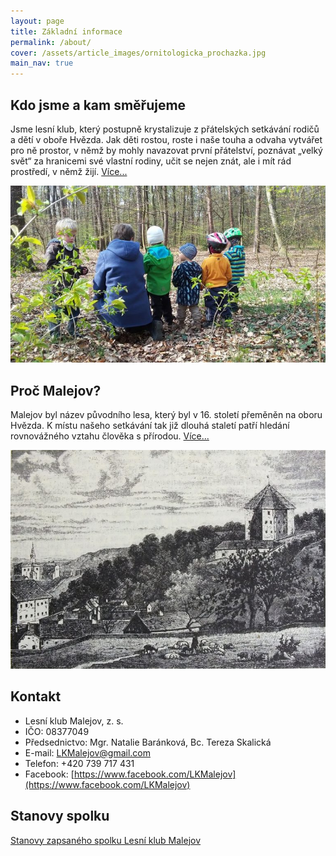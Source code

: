 ```yaml
---
layout: page
title: Základní informace
permalink: /about/
cover: /assets/article_images/ornitologicka_prochazka.jpg
main_nav: true
---
```


Kdo jsme a kam směřujeme
------------------------

Jsme lesní klub, který postupně krystalizuje z přátelských setkávání rodičů a dětí v oboře Hvězda. Jak děti rostou, roste i naše touha a odvaha vytvářet pro ně prostor, v němž by mohly navazovat první přátelství, poznávat „velký svět“ za hranicemi své vlastní rodiny, učit se nejen znát, ale i mít rád prostředí, v němž žijí.
[Více...](../kdo-jsme/)

![Ornitologická procházka](/assets/article_images/ornitologicka_prochazka.jpg)


Proč Malejov?
-------------

Malejov byl název původního lesa, který byl v 16. století přeměněn na oboru Hvězda. K místu našeho setkávání tak již dlouhá staletí patří hledání rovnovážného vztahu člověka s přírodou.
[Více...](../malejov/)

![Letohrádek hvězda](/assets/article_images/hvezda_letohradek.jpg)


Kontakt
-------

- Lesní klub Malejov, z. s.
- IČO: 08377049
- Předsednictvo: Mgr. Natalie Baránková, Bc. Tereza Skalická
- E-mail: [LKMalejov@gmail.com](mailto:LKMalejov@gmail.com)
- Telefon: +420 739 717 431
- Facebook: [https://www.facebook.com/LKMalejov](https://www.facebook.com/LKMalejov)


Stanovy spolku
--------------

[Stanovy zapsaného spolku Lesní klub Malejov](../stanovy/)
